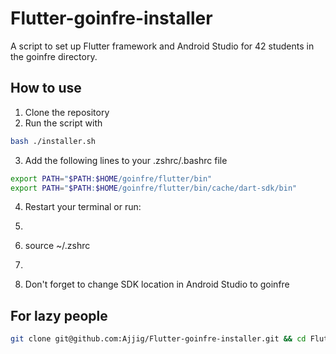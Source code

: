 # Flutter-goinfre-installer
A script to set up Flutter framework and Android Studio for 42 students in the goinfre directory.

## How to use
1. Clone the repository
2. Run the script with
```bash
bash ./installer.sh
```
3. Add the following lines to your .zshrc/.bashrc file
```bash
export PATH="$PATH:$HOME/goinfre/flutter/bin"
export PATH="$PATH:$HOME/goinfre/flutter/bin/cache/dart-sdk/bin"
```
4. Restart your terminal or run:

6. ```bash
7. source ~/.zshrc
8. ```
9. Don't forget to change SDK location in Android Studio to goinfre


## For lazy people
```bash
git clone git@github.com:Ajjig/Flutter-goinfre-installer.git && cd Flutter-goinfre-installer && bash ./installer.sh && echo "export PATH=\"\$PATH:\$HOME/goinfre/flutter/bin\"" >> ~/.zshrc && echo "export PATH=\"\$PATH:\$HOME/goinfre/flutter/bin/cache/dart-sdk/bin\"" >> ~/.zshrc && cd .. && source ~/.zshrc
```
